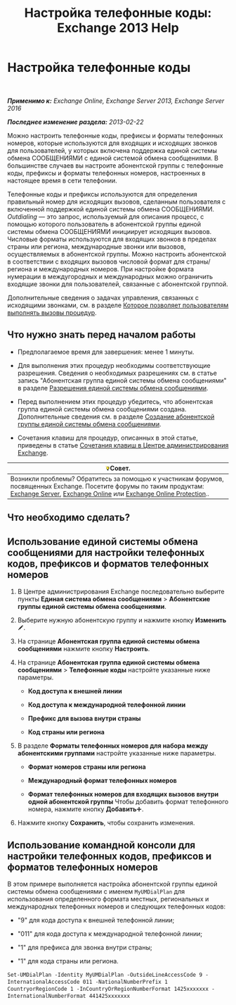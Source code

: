 ﻿---
title: 'Настройка телефонные коды: Exchange 2013 Help'
TOCTitle: Настройка телефонные коды
ms:assetid: e5b5efee-b734-4f70-8357-11be07b23bd0
ms:mtpsurl: https://technet.microsoft.com/ru-ru/library/Bb124992(v=EXCHG.150)
ms:contentKeyID: 51408102
ms.date: 05/22/2018
mtps_version: v=EXCHG.150
ms.translationtype: MT
---

# Настройка телефонные коды

 

_**Применимо к:** Exchange Online, Exchange Server 2013, Exchange Server 2016_

_**Последнее изменение раздела:** 2013-02-22_

Можно настроить телефонные коды, префиксы и форматы телефонных номеров, которые используются для входящих и исходящих звонков для пользователей, у которых включена поддержка единой системы обмена СООБЩЕНИЯМИ с единой системой обмена сообщениями. В большинстве случаев вы настроите абонентской группы с телефонные коды, префиксы и форматы телефонных номеров, настроенных в настоящее время в сети телефонии.

Телефонные коды и префиксы используются для определения правильный номер для исходящих вызовов, сделанным пользователя с включенной поддержкой единой системы обмена СООБЩЕНИЯМИ. *Outdialing* — это запрос, используемый для описания процесс, с помощью которого пользователь в абонентской группы единой системы обмена СООБЩЕНИЯМИ инициирует исходящих вызовов. Числовые форматы используются для входящих звонков в пределах страны или региона, международные звонки или вызовов, осуществляемых в абонентской группы. Можно настроить абонентской в соответствии с входящих вызовов числовой формат для страны/региона и международных номеров. При настройке формата нумерации в междугородных и международных можно ограничить входящие звонки для пользователей, связанные с абонентской группой.

Дополнительные сведения о задачах управления, связанных с исходящими звонками, см. в разделе [Которое позволяет пользователям выполнять вызовы процедур](allowing-users-to-make-calls-procedures-exchange-2013-help.md).

## Что нужно знать перед началом работы

  - Предполагаемое время для завершения: менее 1 минуты.

  - Для выполнения этих процедур необходимы соответствующие разрешения. Сведения о необходимых разрешениях см. в статье запись "Абонентская группа единой системы обмена сообщениями" в разделе [Разрешения единой системы обмена сообщениями](unified-messaging-permissions-exchange-2013-help.md).

  - Перед выполнением этих процедур убедитесь, что абонентская группа единой системы обмена сообщениями создана. Дополнительные сведения см. в разделе [Создание абонентской группы единой системы обмена сообщениями](create-a-um-dial-plan-exchange-2013-help.md).

  - Сочетания клавиш для процедур, описанных в этой статье, приведены в статье [Сочетания клавиш в Центре администрирования Exchange](keyboard-shortcuts-in-the-exchange-admin-center-exchange-online-protection-help.md).

<table>
<thead>
<tr class="header">
<th><img src="images/Bb124558.tip(EXCHG.150).gif" title="Совет" alt="Совет" />Совет.</th>
</tr>
</thead>
<tbody>
<tr class="odd">
<td>Возникли проблемы? Обратитесь за помощью к участникам форумов, посвященных Exchange. Посетите форумы по таким продуктам: <a href="https://go.microsoft.com/fwlink/p/?linkid=60612">Exchange Server</a>, <a href="https://go.microsoft.com/fwlink/p/?linkid=267542">Exchange Online</a> или <a href="https://go.microsoft.com/fwlink/p/?linkid=285351">Exchange Online Protection</a>..</td>
</tr>
</tbody>
</table>


## Что необходимо сделать?

## Использование единой системы обмена сообщениями для настройки телефонных кодов, префиксов и форматов телефонных номеров

1.  В Центре администрирования Exchange последовательно выберите пункты **Единая система обмена сообщениями** \> **Абонентские группы единой системы обмена сообщениями**.

2.  Выберите нужную абонентскую группу и нажмите кнопку **Изменить**![Значок редактирования](images/Bb124582.6f53ccb2-1f13-4c02-bea0-30690e6ea71d(EXCHG.150).gif "Значок редактирования").

3.  На странице **Абонентская группа единой системы обмена сообщениями** нажмите кнопку **Настроить**.

4.  На странице **Абонентская группа единой системы обмена сообщениями** \> **Телефонные коды** настройте указанные ниже параметры.
    
      - **Код доступа к внешней линии**
    
      - **Код доступа к международной телефонной линии**
    
      - **Префикс для вызова внутри страны**
    
      - **Код страны или региона**

5.  В разделе **Форматы телефонных номеров для набора между абонентскими группами** настройте указанные ниже параметры.
    
      - **Формат номеров страны или региона**
    
      - **Международный формат телефонных номеров**
    
      - **Формат телефонных номеров для входящих вызовов внутри одной абонентской группы** Чтобы добавить формат телефонного номера, нажмите кнопку **Добавить**![Значок добавления](images/JJ218640.c1e75329-d6d7-4073-a27d-498590bbb558(EXCHG.150).gif "Значок добавления").

6.  Нажмите кнопку **Сохранить**, чтобы сохранить изменения.

## Использование командной консоли для настройки телефонных кодов, префиксов и форматов телефонных номеров

В этом примере выполняется настройка абонентской группы единой системы обмена сообщениями с именем `MyUMDialPlan` для использования определенного формата местных, региональных и международных телефонных номеров и следующих телефонных кодов:

  - "9" для кода доступа к внешней телефонной линии;

  - "011" для кода доступа к международной телефонной линии;

  - "1" для префикса для звонка внутри страны;

  - "1" для кода страны или региона.

<!-- end list -->

    Set-UMDialPlan -Identity MyUMDialPlan -OutsideLineAccessCode 9 -InternationalAccessCode 011 -NationalNumberPrefix 1 CountryorRegionCode 1 -InCountryOrRegionNumberFormat 1425xxxxxxx -InternationalNumberFormat 441425xxxxxxx

